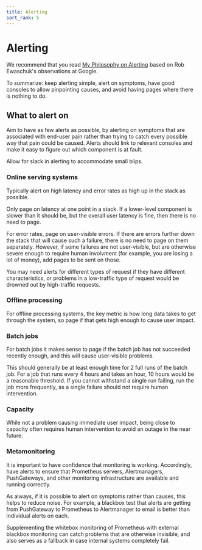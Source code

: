 ```yaml
---
title: Alerting
sort_rank: 5
---
```


# Alerting

We recommend that you read [My Philosophy on Alerting](https://docs.google.com/a/boxever.com/document/d/199PqyG3UsyXlwieHaqbGiWVa8eMWi8zzAn0YfcApr8Q/edit)
based on Rob Ewaschuk's observations at Google.

To summarize: keep alerting simple, alert on symptoms, have good consoles to
allow pinpointing causes, and avoid having pages where there is nothing to do.

## What to alert on

Aim to have as few alerts as possible, by alerting on symptoms that are
associated with end-user pain rather than trying to catch every possible way
that pain could be caused. Alerts should link to relevant consoles
and make it easy to figure out which component is at fault.

Allow for slack in alerting to accommodate small blips.

### Online serving systems

Typically alert on high latency and error rates as high up in the stack as possible.

Only page on latency at one point in a stack. If a lower-level component is
slower than it should be, but the overall user latency is fine, then there is
no need to page.

For error rates, page on user-visible errors. If there are errors further down
the stack that will cause such a failure, there is no need to page on them
separately. However, if some failures are not user-visible, but are otherwise
severe enough to require human involvment (for example, you are losing a lot of
money), add pages to be sent on those.

You may need alerts for different types of request if they have different
characteristics, or problems in a low-traffic type of request would be drowned
out by high-traffic requests.

### Offline processing

For offline processing systems, the key metric is how long data takes to get
through the system, so page if that gets high enough to cause user impact.

### Batch jobs

For batch jobs it makes sense to page if the batch job has not succeeded
recently enough, and this will cause user-visible problems.

This should generally be at least enough time for 2 full runs of the batch job.
For a job that runs every 4 hours and takes an hour, 10 hours would be a
reasonable threshold. If you cannot withstand a single run failing, run the
job more frequently, as a single failure should not require human intervention.

### Capacity

While not a problem causing immediate user impact, being close to capacity
often requires human intervention to avoid an outage in the near future.

### Metamonitoring

It is important to have confidence that monitoring is working. Accordingly, have
alerts to ensure that Prometheus servers, Alertmanagers, PushGateways, and
other monitoring infrastructure are available and running correctly.

As always, if it is possible to alert on symptoms rather than causes, this helps
to reduce noise. For example, a blackbox test that alerts are getting from
PushGateway to Prometheus to Alertmanager to email is better than individual
alerts on each.

Supplementing the whitebox monitoring of Prometheus with external blackbox
monitoring can catch problems that are otherwise invisible, and also serves as
a fallback in case internal systems completely fail.
